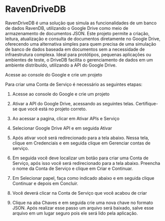 # RavenDriveDB
RavenDriveDB é uma solução que simula as funcionalidades de um banco de dados RavenDB, utilizando o Google Drive como meio de armazenamento de documentos JSON. Este projeto permite a criação, leitura, atualização e consulta de documentos diretamente no Google Drive, oferecendo uma alternativa simples para quem precisa de uma simulação de banco de dados baseada em documentos sem a necessidade de infraestrutura complexa. Ideal para protótipos, pequenas aplicações ou ambientes de teste, o DriveDB facilita o gerenciamento de dados em um ambiente distribuído, utilizando a API do Google Drive.


Acesse ao console do Google e crie um projeto

Para criar uma Conta de Serviço é necessário as seguintes etapas:

1. Acesse ao console do Google e crie um projeto

2. Ativar a API do Google Drive, acessando as seguintes telas. Certifique-se que você está no projeto correto.


3. Ao acessar a pagina, clicar em Ativar APIs e Serviço

4. Selecionar Google Drive API e em seguida Ativar

5. Após ativar você será redirecionado para a tela abaixo. Nessa tela, clique em Credenciais e em seguida clique em Gerenciar contas de serviço.


6. Em seguida você deve localizar um botão para criar uma Conta de Serviço, após isso você será redirecionado para a tela abaixo. Preencha o nome da Conta de Serviço e clique em Criar e Continuar.


7. Em Selecionar papel, faça como indicado abaixo e em seguida clique Continuar e depois em Concluir.


8. Você deverá clicar na Conta de Serviço que você acabou de criar


9. Clique na aba Chaves e em seguida crie uma nova chave no formato JSON. Após realizar esse passo um arquivo será baixado, salve esse arquivo em um lugar seguro pois ele será lido pela aplicação.